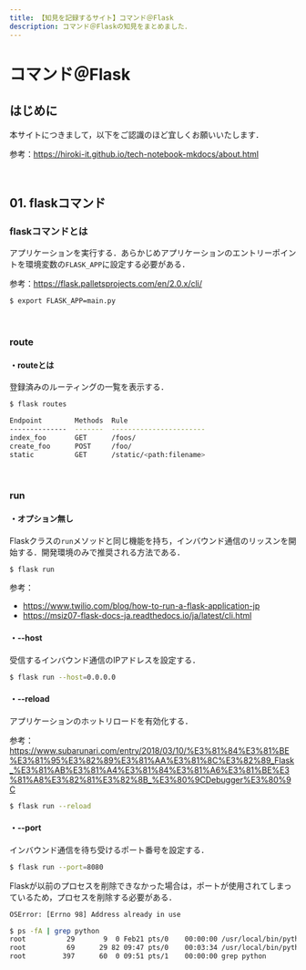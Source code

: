 ```yaml
---
title: 【知見を記録するサイト】コマンド＠Flask
description: コマンド＠Flaskの知見をまとめました．
---
```


# コマンド＠Flask

## はじめに

本サイトにつきまして，以下をご認識のほど宜しくお願いいたします．

参考：https://hiroki-it.github.io/tech-notebook-mkdocs/about.html

<br>

## 01. flaskコマンド

### flaskコマンドとは

アプリケーションを実行する．あらかじめアプリケーションのエントリーポイントを環境変数の```FLASK_APP```に設定する必要がある．

参考：https://flask.palletsprojects.com/en/2.0.x/cli/

```bash
$ export FLASK_APP=main.py
```

<br>

### route

#### ・routeとは

登録済みのルーティングの一覧を表示する．

```bash
$ flask routes

Endpoint        Methods  Rule
--------------  -------  -----------------------
index_foo       GET      /foos/
create_foo      POST     /foo/
static          GET      /static/<path:filename>
```

<br>

### run

#### ・オプション無し

Flaskクラスの```run```メソッドと同じ機能を持ち，インバウンド通信のリッスンを開始する．開発環境のみで推奨される方法である．

```bash
$ flask run
```

参考：

- https://www.twilio.com/blog/how-to-run-a-flask-application-jp
- https://msiz07-flask-docs-ja.readthedocs.io/ja/latest/cli.html

#### ・--host

受信するインバウンド通信のIPアドレスを設定する．

```bash
$ flask run --host=0.0.0.0
```

#### ・--reload

アプリケーションのホットリロードを有効化する．

参考：https://www.subarunari.com/entry/2018/03/10/%E3%81%84%E3%81%BE%E3%81%95%E3%82%89%E3%81%AA%E3%81%8C%E3%82%89_Flask_%E3%81%AB%E3%81%A4%E3%81%84%E3%81%A6%E3%81%BE%E3%81%A8%E3%82%81%E3%82%8B_%E3%80%9CDebugger%E3%80%9C

```bash
$ flask run --reload
```

#### ・--port

インバウンド通信を待ち受けるポート番号を設定する．

```bash
$ flask run --port=8080
```

Flaskが以前のプロセスを削除できなかった場合は，ポートが使用されてしまっているため，プロセスを削除する必要がある．

```bash
OSError: [Errno 98] Address already in use
```

```bash
$ ps -fA | grep python
root          29       9  0 Feb21 pts/0    00:00:00 /usr/local/bin/python /usr/local/bin/flask run --reload
root          69      29 82 09:47 pts/0    00:03:34 /usr/local/bin/python /usr/local/bin/flask run --reload
root         397      60  0 09:51 pts/1    00:00:00 grep python
```

